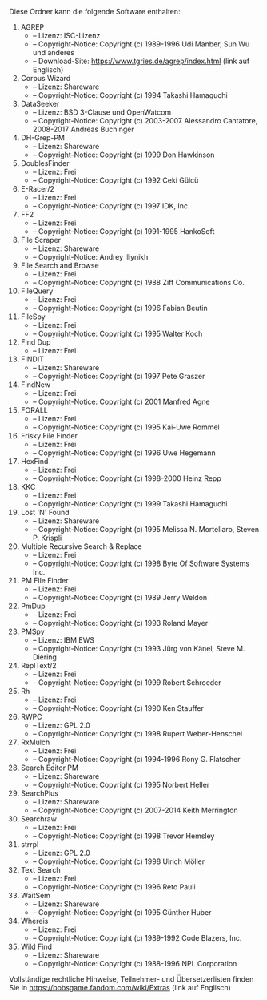 ﻿Diese Ordner kann die folgende Software enthalten:

1. AGREP
   - – Lizenz: ISC-Lizenz
   - – Copyright-Notice: Copyright (c) 1989-1996 Udi Manber, Sun Wu und anderes
   - – Download-Site: https://www.tgries.de/agrep/index.html (link auf Englisch)
2. Corpus Wizard
   - – Lizenz: Shareware
   - – Copyright-Notice: Copyright (c) 1994 Takashi Hamaguchi
3. DataSeeker
   - – Lizenz: BSD 3-Clause und OpenWatcom
   - – Copyright-Notice: Copyright (c) 2003-2007 Alessandro Cantatore, 2008-2017 Andreas Buchinger
4. DH-Grep-PM
   - – Lizenz: Shareware
   - – Copyright-Notice: Copyright (c) 1999 Don Hawkinson
5. DoublesFinder
   - – Lizenz: Frei
   - – Copyright-Notice: Copyright (c) 1992 Ceki Gülcü
6. E-Racer/2
   - – Lizenz: Frei
   - – Copyright-Notice: Copyright (c) 1997 IDK, Inc.
7. FF2
   - – Lizenz: Frei
   - – Copyright-Notice: Copyright (c) 1991-1995 HankoSoft
8. File Scraper
   - – Lizenz: Shareware
   - – Copyright-Notice: Andrey Iliynikh
9. File Search and Browse
   - – Lizenz: Frei
   - – Copyright-Notice: Copyright (c) 1988 Ziff Communications Co.
10. FileQuery
    - – Lizenz: Frei
    - – Copyright-Notice: Copyright (c) 1996 Fabian Beutin
11. FileSpy
    - – Lizenz: Frei
    - – Copyright-Notice: Copyright (c) 1995 Walter Koch
12. Find Dup
    - – Lizenz: Frei
13. FINDIT
    - – Lizenz: Shareware
    - – Copyright-Notice: Copyright (c) 1997 Pete Graszer
14. FindNew
    - – Lizenz: Frei
    - – Copyright-Notice: Copyright (c) 2001 Manfred Agne
15. FORALL
    - – Lizenz: Frei
    - – Copyright-Notice: Copyright (c) 1995 Kai-Uwe Rommel
16. Frisky File Finder
    - – Lizenz: Frei
    - – Copyright-Notice: Copyright (c) 1996 Uwe Hegemann
17. HexFind
    - – Lizenz: Frei
    - – Copyright-Notice: Copyright (c) 1998-2000 Heinz Repp
18. KKC
    - – Lizenz: Frei
    - – Copyright-Notice: Copyright (c) 1999 Takashi Hamaguchi
19. Lost 'N' Found
    - – Lizenz: Shareware
    - – Copyright-Notice: Copyright (c) 1995 Melissa N. Mortellaro, Steven P. Krispli
20. Multiple Recursive Search & Replace
    - – Lizenz: Frei
    - – Copyright-Notice: Copyright (c) 1998 Byte Of Software Systems Inc.
21. PM File Finder
    - – Lizenz: Frei
    - – Copyright-Notice: Copyright (c) 1989 Jerry Weldon
22. PmDup
    - – Lizenz: Frei
    - – Copyright-Notice: Copyright (c) 1993 Roland Mayer
23. PMSpy
    - – Lizenz: IBM EWS
    - – Copyright-Notice: Copyright (c) 1993 Jürg von Känel, Steve M. Diering
24. ReplText/2
    - – Lizenz: Frei
    - – Copyright-Notice: Copyright (c) 1999 Robert Schroeder
25. Rh
    - – Lizenz: Frei
    - – Copyright-Notice: Copyright (c) 1990 Ken Stauffer
26. RWPC
    - – Lizenz: GPL 2.0
    - – Copyright-Notice: Copyright (c) 1998 Rupert Weber-Henschel
27. RxMulch
    - – Lizenz: Frei
    - – Copyright-Notice: Copyright (c) 1994-1996 Rony G. Flatscher
28. Search Editor PM
    - – Lizenz: Shareware
    - – Copyright-Notice: Copyright (c) 1995 Norbert Heller
29. SearchPlus
    - – Lizenz: Shareware
    - – Copyright-Notice: Copyright (c) 2007-2014 Keith Merrington
30. Searchraw
    - – Lizenz: Frei
    - – Copyright-Notice: Copyright (c) 1998 Trevor Hemsley
31. strrpl
    - – Lizenz: GPL 2.0
    - – Copyright-Notice: Copyright (c) 1998 Ulrich Möller
32. Text Search
    - – Lizenz: Frei
    - – Copyright-Notice: Copyright (c) 1996 Reto Pauli
33. WaitSem
    - – Lizenz: Shareware
    - – Copyright-Notice: Copyright (c) 1995 Günther Huber
34. Whereis
    - – Lizenz: Frei
    - – Copyright-Notice: Copyright (c) 1989-1992 Code Blazers, Inc.
35. Wild Find
    - – Lizenz: Shareware
    - – Copyright-Notice: Copyright (c) 1988-1996 NPL Corporation

Vollständige rechtliche Hinweise, Teilnehmer- und Übersetzerlisten finden Sie in https://bobsgame.fandom.com/wiki/Extras (link auf Englisch)